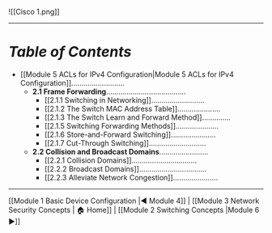 ![[Cisco 1.png]]

---
# *Table of Contents*
- [[Module 5 ACLs for IPv4 Configuration|Module 5 ACLs for IPv4 Configuration]]..........................
	- **2.1 Frame Forwarding**.......................................
		- [[2.1.1 Switching in Networking]]..........................
		- [[2.1.2 The Switch MAC Address Table]].....................
		- [[2.1.3 The Switch Learn and Forward Method]]..............
		- [[2.1.5 Switching Forwarding Methods]].....................
		- [[2.1.6 Store-and-Forward Switching]]......................
		- [[2.1.7 Cut-Through Switching]]............................
	- **2.2 Collision and Broadcast Domains**........................
		- [[2.2.1 Collision Domains]]................................
		- [[2.2.2 Broadcast Domains]].................................
		- [[2.2.3 Alleviate Network Congestion]]......................

---

[[Module 1 Basic Device Configuration |◀ Module 4]] | [[Module 3 Network Security Concepts | 🏠 Home]] | [[Module 2 Switching Concepts |Module 6 ▶]] 